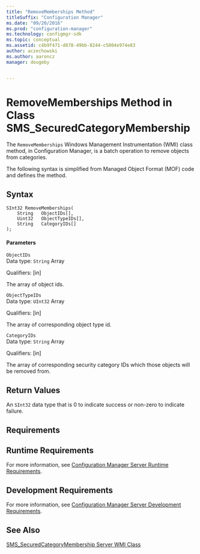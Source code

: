 ```yaml
---
title: "RemoveMemberships Method"
titleSuffix: "Configuration Manager"
ms.date: "09/20/2016"
ms.prod: "configuration-manager"
ms.technology: configmgr-sdk
ms.topic: conceptual
ms.assetid: c4b9f471-d878-49bb-8244-c5004e974e83
author: aczechowski
ms.author: aaroncz
manager: dougeby


---
```

# RemoveMemberships Method in Class SMS_SecuredCategoryMembership
The `RemoveMemberships` Windows Management Instrumentation (WMI) class method, in Configuration Manager, is a batch operation to remove objects from categories.  

 The following syntax is simplified from Managed Object Format (MOF) code and defines the method.  

## Syntax  

```  
SInt32 RemoveMemberships(  
    String   ObjectIDs[],  
    Uint32   ObjectTypeIDs[],  
    String   CategoryIDs[]  
);  
```  

#### Parameters  
 `ObjectIDs`  
 Data type: `String` Array  

 Qualifiers: [in]  

 The array of object ids.  

 `ObjectTypeIDs`  
 Data type: `UInt32` Array  

 Qualifiers: [in]  

 The array of corresponding object type id.  

 `CategoryIDs`  
 Data type: `String` Array  

 Qualifiers: [in]  

 The array of corresponding security category IDs which those objects will be removed from.  

## Return Values  
 An `SInt32` data type that is 0 to indicate success or non-zero to indicate failure.  

## Requirements  

## Runtime Requirements  
 For more information, see [Configuration Manager Server Runtime Requirements](../../../../../develop/core/reqs/server-runtime-requirements.md).  

## Development Requirements  
 For more information, see [Configuration Manager Server Development Requirements](../../../../../develop/core/reqs/server-development-requirements.md).  

## See Also  
 [SMS_SecuredCategoryMembership Server WMI Class](../../../../../develop/reference/core/servers/configure/sms_securedcategorymembership-server-wmi-class.md)
